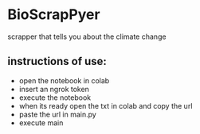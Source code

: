 # BioScrapPyer
scrapper that tells you about the climate change

## instructions of use:
- open the notebook in colab
- insert an ngrok token
- execute the notebook
- when its ready open the txt in colab and copy the url
- paste the url in main.py
- execute main
